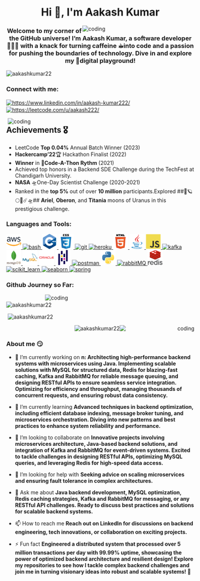 <h1 align="center">Hi 👋, I'm Aakash Kumar</h1> 
<img align ="right"alt="coding" width="300"margin =100 src="https://github.com/user-attachments/assets/143f1f35-36be-4aa6-a2c7-270b0d4551d4" />
<h3 align="center">Welcome to my corner of the GitHub universe! I’m Aakash Kumar, a software developer👨🏻‍💻 with a knack for turning caffeine ☕︎into code</> and a passion for pushing the boundaries of technology. Dive in and explore my 🤖digital playground!</h3>

<p align="left"> <img src="https://komarev.com/ghpvc/?username=aakashkumar22&label=Profile%20views&color=0e75b6&style=flat" alt="aakashkumar22" /> </p>


<h3 align="left">Connect with me:</h3>
<p align="left">
<a href="https://linkedin.com/in/aakash-kumar222/" target="blank"><img align="center" src="https://raw.githubusercontent.com/rahuldkjain/github-profile-readme-generator/master/src/images/icons/Social/linked-in-alt.svg" alt="https://www.linkedin.com/in/aakash-kumar222/" height="30" width="40" /></a>
<a href="https://leetcode.com/u/Aakash222/" target="blank"><img align="center" src="https://raw.githubusercontent.com/rahuldkjain/github-profile-readme-generator/master/src/images/icons/Social/leet-code.svg" alt="https://leetcode.com/u/aakash222/" height="30" width="40" /></a>
</p>









  <img align ="right" alt="coding" width="500" src="https://github.com/user-attachments/assets/6e318af2-e6df-4e20-9aa2-25228aeaf97d" />








## Achievements 🎖️

- LeetCode **Top 0.04%** Annual Batch Winner (2023)
- **Hackercamp’22**🏆 Hackathon Finalist (2022)
- **Winner** in 🥇**Code-A-Thon Rythm** (2021)
- Achieved top honors in a Backend SDE Challenge during the TechFest at Chandigarh University.
- **NASA** 🛸One-Day Scientist Challenge (2020-2021)
- Ranked in the **top 5%** out of over **10 million** participants.Explored ##🚀🪐🌕🌑☄️🛸## **Ariel**, **Oberon**, and **Titania** moons of Uranus in this prestigious challenge.

<h3 align="left">Languages and Tools:</h3>
<p align="left"> <a href="https://aws.amazon.com" target="_blank" rel="noreferrer"> <img src="https://raw.githubusercontent.com/devicons/devicon/master/icons/amazonwebservices/amazonwebservices-original-wordmark.svg" alt="aws" width="40" height="40"/> </a> <a href="https://www.gnu.org/software/bash/" target="_blank" rel="noreferrer"> <img src="https://www.vectorlogo.zone/logos/gnu_bash/gnu_bash-icon.svg" alt="bash" width="40" height="40"/> </a> <a href="https://www.w3schools.com/cpp/" target="_blank" rel="noreferrer"> <img src="https://raw.githubusercontent.com/devicons/devicon/master/icons/cplusplus/cplusplus-original.svg" alt="cplusplus" width="40" height="40"/> </a> <a href="https://www.w3schools.com/css/" target="_blank" rel="noreferrer"> <img src="https://raw.githubusercontent.com/devicons/devicon/master/icons/css3/css3-original-wordmark.svg" alt="css3" width="40" height="40"/> </a> <a href="https://git-scm.com/" target="_blank" rel="noreferrer"> <img src="https://www.vectorlogo.zone/logos/git-scm/git-scm-icon.svg" alt="git" width="40" height="40"/> </a> <a href="https://heroku.com" target="_blank" rel="noreferrer"> <img src="https://www.vectorlogo.zone/logos/heroku/heroku-icon.svg" alt="heroku" width="40" height="40"/> </a> <a href="https://www.w3.org/html/" target="_blank" rel="noreferrer"> <img src="https://raw.githubusercontent.com/devicons/devicon/master/icons/html5/html5-original-wordmark.svg" alt="html5" width="40" height="40"/> </a> <a href="https://www.java.com" target="_blank" rel="noreferrer"> <img src="https://raw.githubusercontent.com/devicons/devicon/master/icons/java/java-original.svg" alt="java" width="40" height="40"/> </a> <a href="https://developer.mozilla.org/en-US/docs/Web/JavaScript" target="_blank" rel="noreferrer"> <img src="https://raw.githubusercontent.com/devicons/devicon/master/icons/javascript/javascript-original.svg" alt="javascript" width="40" height="40"/> </a> <a href="https://kafka.apache.org/" target="_blank" rel="noreferrer"> <img src="https://www.vectorlogo.zone/logos/apache_kafka/apache_kafka-icon.svg" alt="kafka" width="40" height="40"/> </a> <a href="https://www.mongodb.com/" target="_blank" rel="noreferrer"> <img src="https://raw.githubusercontent.com/devicons/devicon/master/icons/mongodb/mongodb-original-wordmark.svg" alt="mongodb" width="40" height="40"/> </a> <a href="https://www.mysql.com/" target="_blank" rel="noreferrer"> <img src="https://raw.githubusercontent.com/devicons/devicon/master/icons/mysql/mysql-original-wordmark.svg" alt="mysql" width="40" height="40"/> </a> <a href="https://www.oracle.com/" target="_blank" rel="noreferrer"> <img src="https://raw.githubusercontent.com/devicons/devicon/master/icons/oracle/oracle-original.svg" alt="oracle" width="40" height="40"/> </a> <a href="https://pandas.pydata.org/" target="_blank" rel="noreferrer"> <img src="https://raw.githubusercontent.com/devicons/devicon/2ae2a900d2f041da66e950e4d48052658d850630/icons/pandas/pandas-original.svg" alt="pandas" width="40" height="40"/> </a> <a href="https://postman.com" target="_blank" rel="noreferrer"> <img src="https://www.vectorlogo.zone/logos/getpostman/getpostman-icon.svg" alt="postman" width="40" height="40"/> </a> <a href="https://www.python.org" target="_blank" rel="noreferrer"> <img src="https://raw.githubusercontent.com/devicons/devicon/master/icons/python/python-original.svg" alt="python" width="40" height="40"/> </a> <a href="https://www.rabbitmq.com" target="_blank" rel="noreferrer"> <img src="https://www.vectorlogo.zone/logos/rabbitmq/rabbitmq-icon.svg" alt="rabbitMQ" width="40" height="40"/> </a> <a href="https://redis.io" target="_blank" rel="noreferrer"> <img src="https://raw.githubusercontent.com/devicons/devicon/master/icons/redis/redis-original-wordmark.svg" alt="redis" width="40" height="40"/> </a> <a href="https://scikit-learn.org/" target="_blank" rel="noreferrer"> <img src="https://upload.wikimedia.org/wikipedia/commons/0/05/Scikit_learn_logo_small.svg" alt="scikit_learn" width="40" height="40"/> </a> <a href="https://seaborn.pydata.org/" target="_blank" rel="noreferrer"> <img src="https://seaborn.pydata.org/_images/logo-mark-lightbg.svg" alt="seaborn" width="40" height="40"/> </a> <a href="https://spring.io/" target="_blank" rel="noreferrer"> <img src="https://www.vectorlogo.zone/logos/springio/springio-icon.svg" alt="spring" width="40" height="40"/> </a> </p>





<h3 align="left">Github Journey so Far:</h3>


 <img align ="right" alt="coding" width="400" src="https://user-images.githubusercontent.com/74038190/212257468-1e9a91f1-b626-4baa-b15d-5c385dfa7ed2.gif" />



<p><img align="center" src="https://github-readme-stats.vercel.app/api/top-langs?username=aakashkumar22&show_icons=true&locale=en&layout=compact" alt="aakashkumar22" /></p>



<p>&nbsp;<img align="center" src="https://github-readme-stats.vercel.app/api?username=aakashkumar22&show_icons=true&locale=en" alt="aakashkumar22" /></p>

<p style="text-align: right; margin: 0;">
  <img 
    align="Bottom" 
    src="https://github-readme-streak-stats.herokuapp.com/?user=aakashkumar22&" 
    alt="aakashkumar22" 
</p>
 <img align ="right" alt="coding" width="200"  src="https://github.com/user-attachments/assets/63cef173-99bc-470f-bd4a-10eecab9f774" />






### About me 😏

- 🔭 I’m currently working on **n: Architecting high-performance backend systems with microservices using Java. Implementing scalable solutions with MySQL for structured data, Redis for blazing-fast caching, Kafka and RabbitMQ for reliable message queuing, and designing RESTful APIs to ensure seamless service integration. Optimizing for efficiency and throughput, managing thousands of concurrent requests, and ensuring robust data consistency.**

- 🌱 I’m currently learning **Advanced techniques in backend optimization, including efficient database indexing, message broker tuning, and microservices orchestration. Diving into new patterns and best practices to enhance system reliability and performance.**

- 👯 I’m looking to collaborate on **Innovative projects involving microservices architecture, Java-based backend solutions, and integration of Kafka and RabbitMQ for event-driven systems. Excited to tackle challenges in designing RESTful APIs, optimizing MySQL queries, and leveraging Redis for high-speed data access.**

- 🤝 I’m looking for help with **Seeking advice on scaling microservices and ensuring fault tolerance in complex architectures.**

- 💬 Ask me about **Java backend development, MySQL optimization, Redis caching strategies, Kafka and RabbitMQ for messaging, or any RESTful API challenges. Ready to discuss best practices and solutions for scalable backend systems.**

- 📫 How to reach me **Reach out on LinkedIn for discussions on backend engineering, tech innovations, or collaboration on exciting projects.**

- ⚡ Fun fact **Engineered a distributed system that processed over 5 million transactions per day with 99.99% uptime, showcasing the power of optimized backend architecture and resilient design! Explore my repositories to see how I tackle complex backend challenges and join me in turning visionary ideas into robust and scalable systems! 🌟**




